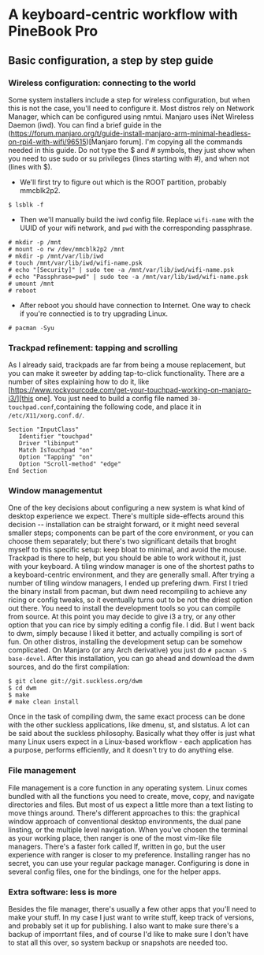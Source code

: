 # A keyboard-centric workflow with PineBook Pro

## Basic configuration, a step by step guide

### Wireless configuration: connecting to the world

Some system installers include a step for wireless configuration, but when this is not the case, you'll need to configure it. Most distros rely on Network Manager, which can be configured using nmtui. Manjaro uses iNet Wireless Daemon (iwd). You can find a brief guide in the (https://forum.manjaro.org/t/guide-install-manjaro-arm-minimal-headless-on-rpi4-with-wifi/96515)[Manjaro forum]. I'm copying all the commands needed in this guide. Do not type the $ and # symbols, they just show when you need to use sudo or su privileges (lines starting with #), and when not (lines with $).

+ We'll first try to figure out which is the ROOT partition, probably mmcblk2p2.
```
$ lsblk -f
```
+ Then we'll manually build the iwd config file. Replace `wifi-name` with the UUID of your wifi network, and `pwd` with the corresponding passphrase.
```
# mkdir -p /mnt
# mount -o rw /dev/mmcblk2p2 /mnt
# mkdir -p /mnt/var/lib/iwd
# touch /mnt/var/lib/iwd/wifi-name.psk
# echo "[Security]" | sudo tee -a /mnt/var/lib/iwd/wifi-name.psk
# echo "Passphrase=pwd" | sudo tee -a /mnt/var/lib/iwd/wifi-name.psk
# umount /mnt
# reboot
```
+ After reboot you should have connection to Internet. One way to check if you're connectied is to try upgrading Linux.
```
# pacman -Syu
```

### Trackpad refinement: tapping and scrolling

As I already said, trackpads are far from being a mouse replacement, but you can make it sweeter by adding tap-to-click functionality. There are a number of sites explaining how to do it, like [https://www.rockyourcode.com/get-your-touchpad-working-on-manjaro-i3/][this one]. You just need to build a config file named `30-touchpad.conf`,containing the following code, and place it in `/etc/X11/xorg.conf.d/`. 
```
Section "InputClass"
   Identifier "touchpad"
   Driver "libinput"
   Match IsTouchpad "on"
   Option "Tapping" "on"
   Option "Scroll-method" "edge"
End Section
```
### Window managementut 

One of the key decisions about configuring a new system is what kind of desktop experience we expect. There's multiple side-effects around this decision -- installation can be straight forward, or it might need several smaller steps; components can be part of the core environment, or you can choose them separately; but there's two significant details that broght myself to this specific setup: keep bloat to minimal, and avoid the mouse. Trackpad is there to help, but you should be able to work without it, just with your keyboard. A tiling window manager is one of the shortest paths to a keyboard-centric environment, and they are generally small.
After trying a number of tiling window managers, I ended up prefering dwm. First I tried the binary install from pacman, but dwm need recompiling to achieve any ricing or config tweaks, so it eventually turns out to be not the driest option out there. You need to install the development tools so you can compile from source. At this point you may decide to give i3 a try, or any other option that you can rice by simply editing a config file. I did. But I went back to dwm, simply because I liked it better, and actually compiling is sort of fun.
On other distros, installing the development setup can be somehow complicated. On Manjaro (or any Arch derivative) you just do `# pacman -S base-devel`.
After this installation, you can go ahead and download the dwm sources, and do the first compilation:
```
$ git clone git://git.suckless.org/dwm
$ cd dwm
$ make
# make clean install

```
Once in the task of compiling dwm, the same exact process can be done with the other suckless applications, like dmenu, st, and slstatus. A lot can be said about the suckless philosophy. Basically what they offer is just what many Linux users expect in a Linux-based workflow - each application has a purpose, performs efficiently, and it doesn't try to do anything else. 

### File management

File management is a core function in any operating system. Linux comes bundled with all the functions you need to create, move, copy, and navigate directories and files. But most of us expect a little more than a text listing to move things around. There's different approaches to this: the graphical window approach of conventional desktop environments, the dual pane linsting, or the multiple level navigation. When you've chosen the terminal as your working place, then ranger is one of the most vim-like file managers. There's a faster fork called lf, written in go, but the user experience with ranger is closer to my preference. Installing ranger has no secret, you can use your regular package manager. Configuring is done in several config files, one for the bindings, one for the helper apps.

### Extra software: less is more

Besides the file manager, there's usually a few other apps that you'll need to make your stuff. In my case I just want to write stuff, keep track of versions, and probably set it up for publishing. I also want to make sure there's a backup of imporrtant files, and of course I'd like to make sure I don't have to stat all this over, so system backup or snapshots are needed too.


